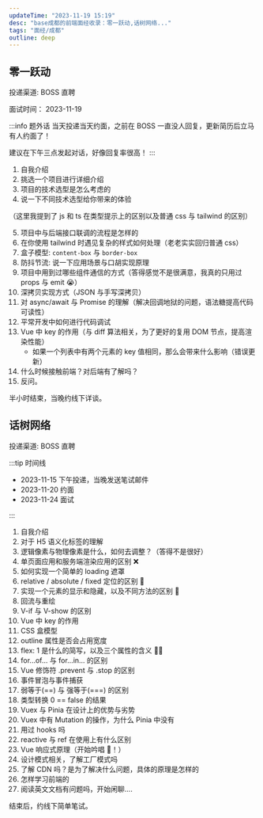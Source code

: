 ```yaml
---
updateTime: "2023-11-19 15:19"
desc: "base成都的前端面经收录：零一跃动,话树网络..."
tags: "面经/成都"
outline: deep
---
```


## 零一跃动

投递渠道: <HText type='info'> BOSS 直聘 </HText>

面试时间： 2023-11-19

:::info 题外话
当天投递当天约面，之前在 BOSS 一直没人回复，更新简历后立马有人约面了！

建议在下午三点发起对话，好像回复率很高！
:::

1. 自我介绍
2. 挑选一个项目进行详细介绍
3. 项目的技术选型是怎么考虑的
4. 说一下不同技术选型给你带来的体验

（这里我提到了 js 和 ts 在类型提示上的区别以及普通 css 与 tailwind 的区别）

5. 项目中与后端接口联调的流程是怎样的
6. 在你使用 tailwind 时遇见复杂的样式如何处理（老老实实回归普通 css）
7. 盒子模型: `content-box` 与 `border-box`
8. 防抖节流: 说一下应用场景与口胡实现原理
9. 项目中用到过哪些组件通信的方式（答得感觉不是很满意，我真的只用过 props 与 emit 😭）
10. 深拷贝实现方式（JSON 与手写深拷贝）
11. 对 async/await 与 Promise 的理解（解决回调地狱的问题，语法糖提高代码可读性）
12. 平常开发中如何进行代码调试
13. Vue 中 key 的作用（与 diff 算法相关，为了更好的复用 DOM 节点，提高渲染性能）
    - 如果一个列表中有两个元素的 key 值相同，那么会带来什么影响（错误更新）
14. 什么时候接触前端？对后端有了解吗？
15. 反问。

半小时结束，当晚约线下详谈。

## 话树网络

投递渠道: <HText type='info'> BOSS 直聘 </HText>

:::tip 时间线

- 2023-11-15 下午投递，当晚发送笔试邮件
- 2023-11-20 约面
- 2023-11-24 面试

:::

1. 自我介绍
2. 对于 H5 语义化标签的理解
3. 逻辑像素与物理像素是什么，如何去调整？（答得不是很好）
4. 单页面应用和服务端渲染应用的区别 ❌
5. 如何实现一个简单的 loading 遮罩
6. relative / absolute / fixed 定位的区别 🍧
7. 实现一个元素的显示和隐藏，以及不同方法的区别 🍩
8. 回流与重绘
9. V-if 与 V-show 的区别
10. Vue 中 key 的作用
11. CSS 盒模型
12. outline 属性是否会占用宽度
13. flex: 1 是什么的简写，以及三个属性的含义 🏃‍♂️
14. for...of... 与 for...in... 的区别
15. Vue 修饰符 .prevent 与 .stop 的区别
16. 事件冒泡与事件捕获
17. 弱等于(==) 与 强等于(===) 的区别
18. 类型转换 0 == false 的结果
19. Vuex 与 Pinia 在设计上的优势与劣势
20. Vuex 中有 Mutation 的操作，为什么 Pinia 中没有
21. 用过 hooks 吗
22. reactive 与 ref 在使用上有什么区别
23. Vue 响应式原理（开始吟唱 🥰！）
24. 设计模式相关，了解工厂模式吗
25. 了解 CDN 吗？是为了解决什么问题，具体的原理是怎样的
26. 怎样学习前端的
27. 阅读英文文档有问题吗，开始闲聊....

结束后，约线下简单笔试。
